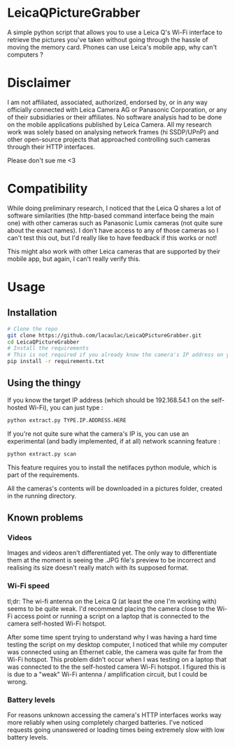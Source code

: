 # LeicaQPictureGrabber

A simple python script that allows you to use a Leica Q's Wi-Fi interface to retrieve the pictures you've taken without going through the hassle of moving the memory card. Phones can use Leica's mobile app, why can't computers ?

# Disclaimer

I am not affiliated, associated, authorized, endorsed by, or in any way officially connected with Leica Camera AG or Panasonic Corporation, or any of their subsidiaries or their affiliates. No software analysis had to be done on the mobile applications published by Leica Camera. All my research work was solely based on analysing network frames (hi SSDP/UPnP) and other open-source projects that approached controlling such cameras through their HTTP interfaces.

Please don't sue me <3

# Compatibility

While doing preliminary research, I noticed that the Leica Q shares a lot of software similarities (the http-based command interface being the main one) with other cameras such as Panasonic Lumix cameras (not quite sure about the exact names). I don't have access to any of those cameras so I can't test this out, but I'd really like to have feedback if this works or not!

This might also work with other Leica cameras that are supported by their mobile app, but again, I can't really verify this.

# Usage

## Installation

```bash
# Clone the repo
git clone https://github.com/lacaulac/LeicaQPictureGrabber.git
cd LeicaQPictureGrabber
# Install the requirements
# This is not required if you already know the camera's IP address on your network
pip install -r requirements.txt
```

## Using the thingy

If you know the target IP address (which should be 192.168.54.1 on the self-hosted Wi-Fi), you can just type :
```bash
python extract.py TYPE.IP.ADDRESS.HERE
```

If you're not quite sure what the camera's IP is, you can use an experimental (and badly implemented, if at all) network scanning feature :
```bash
python extract.py scan
```

This feature requires you to install the netifaces python module, which is part of the requirements.

All the cameras's contents will be downloaded in a pictures folder, created in the running directory.

## Known problems

### Videos

Images and videos aren't differentiated yet. The only way to differentiate them at the moment is seeing the .JPG file's preview to be incorrect and realising its size doesn't really match with its supposed format.

### Wi-Fi speed

tl;dr: The wi-fi antenna on the Leica Q (at least the one I'm working with) seems to be quite weak. I'd recommend placing the camera close to the Wi-Fi access point or running a script on a laptop that is connected to the camera self-hosted Wi-Fi hotspot.

After some time spent trying to understand why I was having a hard time testing the script on my desktop computer, I noticed that while my computer was connected using an Ethernet cable, the camera was quite far from the Wi-Fi hotspot. This problem didn't occur when I was testing on a laptop that was connected to the the self-hosted camera Wi-Fi hotspot. I figured this is is due to a "weak" Wi-Fi antenna / amplification circuit, but I could be wrong.

### Battery levels

For reasons unknown accessing the camera's HTTP interfaces works way more reliably when using completely charged batteries. I've noticed requests going unanswered or loading times being extremely slow with low battery levels.